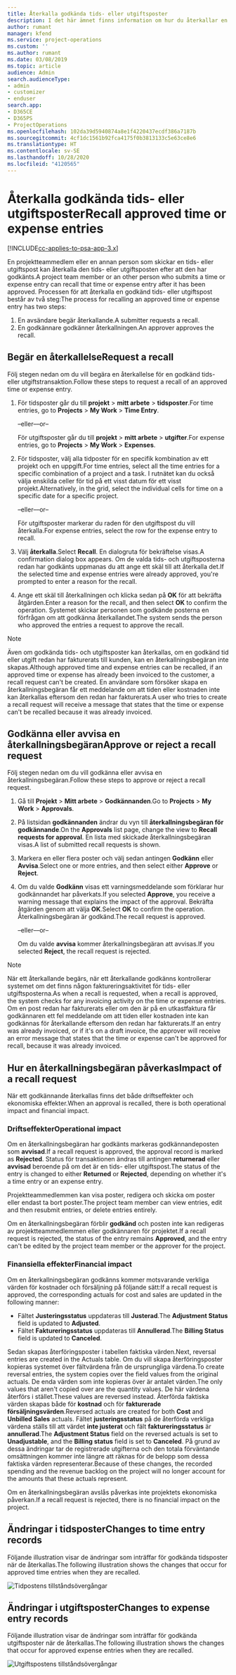 ```yaml
---
title: Återkalla godkända tids- eller utgiftsposter
description: I det här ämnet finns information om hur du återkallar en tidigare godkänd tids- eller utgiftstransaktion.
author: rumant
manager: kfend
ms.service: project-operations
ms.custom: ''
ms.author: rumant
ms.date: 03/08/2019
ms.topic: article
audience: Admin
search.audienceType:
- admin
- customizer
- enduser
search.app:
- D365CE
- D365PS
- ProjectOperations
ms.openlocfilehash: 102da39d5940874a8e1f4220437ecdf386a7187b
ms.sourcegitcommit: 4cf1dc1561b92fca4175f0b3813133c5e63ce8e6
ms.translationtype: HT
ms.contentlocale: sv-SE
ms.lasthandoff: 10/28/2020
ms.locfileid: "4120565"
---
```

# <a name="recall-approved-time-or-expense-entries"></a><span data-ttu-id="f459b-103">Återkalla godkända tids- eller utgiftsposter</span><span class="sxs-lookup"><span data-stu-id="f459b-103">Recall approved time or expense entries</span></span>

[!INCLUDE[cc-applies-to-psa-app-3.x](../includes/cc-applies-to-psa-app-3x.md)]

<span data-ttu-id="f459b-104">En projektteammedlem eller en annan person som skickar en tids- eller utgiftspost kan återkalla den tids- eller utgiftsposten efter att den har godkänts.</span><span class="sxs-lookup"><span data-stu-id="f459b-104">A project team member or an other person who submits a time or expense entry can recall that time or expense entry after it has been approved.</span></span> <span data-ttu-id="f459b-105">Processen för att återkalla en godkänd tids- eller utgiftspost består av två steg:</span><span class="sxs-lookup"><span data-stu-id="f459b-105">The process for recalling an approved time or expense entry has two steps:</span></span>

1. <span data-ttu-id="f459b-106">En avsändare begär återkallande.</span><span class="sxs-lookup"><span data-stu-id="f459b-106">A submitter requests a recall.</span></span>
2. <span data-ttu-id="f459b-107">En godkännare godkänner återkallningen.</span><span class="sxs-lookup"><span data-stu-id="f459b-107">An approver approves the recall.</span></span>

## <a name="request-a-recall"></a><span data-ttu-id="f459b-108">Begär en återkallelse</span><span class="sxs-lookup"><span data-stu-id="f459b-108">Request a recall</span></span>

<span data-ttu-id="f459b-109">Följ stegen nedan om du vill begära en återkallelse för en godkänd tids- eller utgiftstransaktion.</span><span class="sxs-lookup"><span data-stu-id="f459b-109">Follow these steps to request a recall of an approved time or expense entry.</span></span>

1. <span data-ttu-id="f459b-110">För tidsposter går du till **projekt** \> **mitt arbete** \> **tidsposter**.</span><span class="sxs-lookup"><span data-stu-id="f459b-110">For time entries, go to **Projects** \> **My Work** \> **Time Entry**.</span></span>

    <span data-ttu-id="f459b-111">–eller–</span><span class="sxs-lookup"><span data-stu-id="f459b-111">–or–</span></span>

    <span data-ttu-id="f459b-112">För utgiftsposter går du till **projekt** \> **mitt arbete** \> **utgifter**.</span><span class="sxs-lookup"><span data-stu-id="f459b-112">For expense entries, go to **Projects** \> **My Work** \> **Expenses**.</span></span>

2. <span data-ttu-id="f459b-113">För tidsposter, välj alla tidposter för en specifik kombination av ett projekt och en uppgift.</span><span class="sxs-lookup"><span data-stu-id="f459b-113">For time entries, select all the time entries for a specific combination of a project and a task.</span></span> <span data-ttu-id="f459b-114">I rutnätet kan du också välja enskilda celler för tid på ett visst datum för ett visst projekt.</span><span class="sxs-lookup"><span data-stu-id="f459b-114">Alternatively, in the grid, select the individual cells for time on a specific date for a specific project.</span></span>

    <span data-ttu-id="f459b-115">–eller–</span><span class="sxs-lookup"><span data-stu-id="f459b-115">–or–</span></span>

    <span data-ttu-id="f459b-116">För utgiftsposter markerar du raden för den utgiftspost du vill återkalla.</span><span class="sxs-lookup"><span data-stu-id="f459b-116">For expense entries, select the row for the expense entry to recall.</span></span>

3. <span data-ttu-id="f459b-117">Välj **återkalla**.</span><span class="sxs-lookup"><span data-stu-id="f459b-117">Select **Recall**.</span></span> <span data-ttu-id="f459b-118">En dialogruta för bekräftelse visas.</span><span class="sxs-lookup"><span data-stu-id="f459b-118">A confirmation dialog box appears.</span></span> <span data-ttu-id="f459b-119">Om de valda tids- och utgiftsposterna redan har godkänts uppmanas du att ange ett skäl till att återkalla det.</span><span class="sxs-lookup"><span data-stu-id="f459b-119">If the selected time and expense entries were already approved, you're prompted to enter a reason for the recall.</span></span>
4. <span data-ttu-id="f459b-120">Ange ett skäl till återkallningen och klicka sedan på **OK** för att bekräfta åtgärden.</span><span class="sxs-lookup"><span data-stu-id="f459b-120">Enter a reason for the recall, and then select **OK** to confirm the operation.</span></span> <span data-ttu-id="f459b-121">Systemet skickar personen som godkände posterna en förfrågan om att godkänna återkallandet.</span><span class="sxs-lookup"><span data-stu-id="f459b-121">The system sends the person who approved the entries a request to approve the recall.</span></span>

> [!NOTE]
> <span data-ttu-id="f459b-122">Även om godkända tids- och utgiftsposter kan återkallas, om en godkänd tid eller utgift redan har fakturerats till kunden, kan en återkallningsbegäran inte skapas.</span><span class="sxs-lookup"><span data-stu-id="f459b-122">Although approved time and expense entries can be recalled, if an approved time or expense has already been invoiced to the customer, a recall request can't be created.</span></span> <span data-ttu-id="f459b-123">En användare som försöker skapa en återkallningsbegäran får ett meddelande om att tiden eller kostnaden inte kan återkallas eftersom den redan har fakturerats.</span><span class="sxs-lookup"><span data-stu-id="f459b-123">A user who tries to create a recall request will receive a message that states that the time or expense can't be recalled because it was already invoiced.</span></span>

## <a name="approve-or-reject-a-recall-request"></a><span data-ttu-id="f459b-124">Godkänna eller avvisa en återkallningsbegäran</span><span class="sxs-lookup"><span data-stu-id="f459b-124">Approve or reject a recall request</span></span>

<span data-ttu-id="f459b-125">Följ stegen nedan om du vill godkänna eller avvisa en återkallningsbegäran.</span><span class="sxs-lookup"><span data-stu-id="f459b-125">Follow these steps to approve or reject a recall request.</span></span>

1. <span data-ttu-id="f459b-126">Gå till **Projekt** \> **Mitt arbete** \> **Godkännanden**.</span><span class="sxs-lookup"><span data-stu-id="f459b-126">Go to **Projects** \> **My Work** \> **Approvals**.</span></span>
2. <span data-ttu-id="f459b-127">På listsidan **godkännanden** ändrar du vyn till **återkallningsbegäran för godkännande**.</span><span class="sxs-lookup"><span data-stu-id="f459b-127">On the **Approvals** list page, change the view to **Recall requests for approval**.</span></span> <span data-ttu-id="f459b-128">En lista med skickade återkallningsbegäran visas.</span><span class="sxs-lookup"><span data-stu-id="f459b-128">A list of submitted recall requests is shown.</span></span>
3. <span data-ttu-id="f459b-129">Markera en eller flera poster och välj sedan antingen **Godkänn** eller **Avvisa**.</span><span class="sxs-lookup"><span data-stu-id="f459b-129">Select one or more entries, and then select either **Approve** or **Reject**.</span></span>
4. <span data-ttu-id="f459b-130">Om du valde **Godkänn** visas ett varningsmeddelande som förklarar hur godkännandet har påverkats.</span><span class="sxs-lookup"><span data-stu-id="f459b-130">If you selected **Approve**, you receive a warning message that explains the impact of the approval.</span></span> <span data-ttu-id="f459b-131">Bekräfta åtgärden genom att välja **OK**.</span><span class="sxs-lookup"><span data-stu-id="f459b-131">Select **OK** to confirm the operation.</span></span> <span data-ttu-id="f459b-132">Återkallningsbegäran är godkänd.</span><span class="sxs-lookup"><span data-stu-id="f459b-132">The recall request is approved.</span></span>

    <span data-ttu-id="f459b-133">–eller–</span><span class="sxs-lookup"><span data-stu-id="f459b-133">–or–</span></span>

    <span data-ttu-id="f459b-134">Om du valde **avvisa** kommer återkallningsbegäran att avvisas.</span><span class="sxs-lookup"><span data-stu-id="f459b-134">If you selected **Reject**, the recall request is rejected.</span></span>

> [!NOTE]
> <span data-ttu-id="f459b-135">När ett återkallande begärs, när ett återkallande godkänns kontrollerar systemet om det finns någon faktureringsaktivitet för tids- eller utgiftsposterna.</span><span class="sxs-lookup"><span data-stu-id="f459b-135">As when a recall is requested, when a recall is approved, the system checks for any invoicing activity on the time or expense entries.</span></span> <span data-ttu-id="f459b-136">Om en post redan har fakturerats eller om den är på en utkastfaktura får godkännaren ett fel meddelande om att tiden eller kostnaden inte kan godkännas för återkallande eftersom den redan har fakturerats.</span><span class="sxs-lookup"><span data-stu-id="f459b-136">If an entry was already invoiced, or if it's on a draft invoice, the approver will receive an error message that states that the time or expense can't be approved for recall, because it was already invoiced.</span></span>

## <a name="impact-of-a-recall-request"></a><span data-ttu-id="f459b-137">Hur en återkallningsbegäran påverkas</span><span class="sxs-lookup"><span data-stu-id="f459b-137">Impact of a recall request</span></span>

<span data-ttu-id="f459b-138">När ett godkännande återkallas finns det både driftseffekter och ekonomiska effekter.</span><span class="sxs-lookup"><span data-stu-id="f459b-138">When an approval is recalled, there is both operational impact and financial impact.</span></span>

### <a name="operational-impact"></a><span data-ttu-id="f459b-139">Driftseffekter</span><span class="sxs-lookup"><span data-stu-id="f459b-139">Operational impact</span></span>

<span data-ttu-id="f459b-140">Om en återkallningsbegäran har godkänts markeras godkännandeposten som **avvisad**.</span><span class="sxs-lookup"><span data-stu-id="f459b-140">If a recall request is approved, the approval record is marked as **Rejected**.</span></span> <span data-ttu-id="f459b-141">Status för transaktionen ändras till antingen **returnerad** eller **avvisad** beroende på om det är en tids- eller utgiftspost.</span><span class="sxs-lookup"><span data-stu-id="f459b-141">The status of the entry is changed to either **Returned** or **Rejected**, depending on whether it's a time entry or an expense entry.</span></span>

<span data-ttu-id="f459b-142">Projektteammedlemmen kan visa poster, redigera och skicka om poster eller endast ta bort poster.</span><span class="sxs-lookup"><span data-stu-id="f459b-142">The project team member can view entries, edit and then resubmit entries, or delete entries entirely.</span></span>

<span data-ttu-id="f459b-143">Om en återkallningsbegäran förblir **godkänd** och posten inte kan redigeras av projektteammedlemmen eller godkännaren för projektet.</span><span class="sxs-lookup"><span data-stu-id="f459b-143">If a recall request is rejected, the status of the entry remains **Approved**, and the entry can't be edited by the project team member or the approver for the project.</span></span>

### <a name="financial-impact"></a><span data-ttu-id="f459b-144">Finansiella effekter</span><span class="sxs-lookup"><span data-stu-id="f459b-144">Financial impact</span></span>

<span data-ttu-id="f459b-145">Om en återkallningsbegäran godkänns kommer motsvarande verkliga värden för kostnader och försäljning på följande sätt:</span><span class="sxs-lookup"><span data-stu-id="f459b-145">If a recall request is approved, the corresponding actuals for cost and sales are updated in the following manner:</span></span>

- <span data-ttu-id="f459b-146">Fältet **Justeringsstatus** uppdateras till **Justerad**.</span><span class="sxs-lookup"><span data-stu-id="f459b-146">The **Adjustment Status** field is updated to **Adjusted**.</span></span>
- <span data-ttu-id="f459b-147">Fältet **Faktureringsstatus** uppdateras till **Annullerad**.</span><span class="sxs-lookup"><span data-stu-id="f459b-147">The **Billing Status** field is updated to **Canceled**.</span></span>

<span data-ttu-id="f459b-148">Sedan skapas återföringsposter i tabellen faktiska värden.</span><span class="sxs-lookup"><span data-stu-id="f459b-148">Next, reversal entries are created in the Actuals table.</span></span> <span data-ttu-id="f459b-149">Om du vill skapa återföringsposter kopieras systemet över fältvärdena från de ursprungliga värdena.</span><span class="sxs-lookup"><span data-stu-id="f459b-149">To create reversal entries, the system copies over the field values from the original actuals.</span></span> <span data-ttu-id="f459b-150">De enda värden som inte kopieras över är antalet värden.</span><span class="sxs-lookup"><span data-stu-id="f459b-150">The only values that aren't copied over are the quantity values.</span></span> <span data-ttu-id="f459b-151">De här värdena återförs i stället.</span><span class="sxs-lookup"><span data-stu-id="f459b-151">These values are reversed instead.</span></span> <span data-ttu-id="f459b-152">Återförda faktiska värden skapas både för **kostnad** och för **fakturerade försäljningsvärden**.</span><span class="sxs-lookup"><span data-stu-id="f459b-152">Reversed actuals are created for both **Cost** and **Unbilled Sales** actuals.</span></span> <span data-ttu-id="f459b-153">Fältet **justeringsstatus** på de återförda verkliga värdena ställs till att värdet **inte justerat** och fält **faktureringsstatus** är **annullerad**.</span><span class="sxs-lookup"><span data-stu-id="f459b-153">The **Adjustment Status** field on the reversed actuals is set to **Unadjustable**, and the **Billing status** field is set to **Canceled**.</span></span> <span data-ttu-id="f459b-154">På grund av dessa ändringar tar de registrerade utgifterna och den totala förväntande omsättningen kommer inte längre att räknas för de belopp som dessa faktiska värden representerar.</span><span class="sxs-lookup"><span data-stu-id="f459b-154">Because of these changes, the recorded spending and the revenue backlog on the project will no longer account for the amounts that these actuals represent.</span></span>

<span data-ttu-id="f459b-155">Om en återkallningsbegäran avslås påverkas inte projektets ekonomiska påverkan.</span><span class="sxs-lookup"><span data-stu-id="f459b-155">If a recall request is rejected, there is no financial impact on the project.</span></span>

## <a name="changes-to-time-entry-records"></a><span data-ttu-id="f459b-156">Ändringar i tidsposter</span><span class="sxs-lookup"><span data-stu-id="f459b-156">Changes to time entry records</span></span>

<span data-ttu-id="f459b-157">Följande illustration visar de ändringar som inträffar för godkända tidsposter när de återkallas.</span><span class="sxs-lookup"><span data-stu-id="f459b-157">The following illustration shows the changes that occur for approved time entries when they are recalled.</span></span>

![Tidpostens tillståndsövergångar](media/TimeEntryStateTransitions.png)

## <a name="changes-to-expense-entry-records"></a><span data-ttu-id="f459b-159">Ändringar i utgiftsposter</span><span class="sxs-lookup"><span data-stu-id="f459b-159">Changes to expense entry records</span></span>

<span data-ttu-id="f459b-160">Följande illustration visar de ändringar som inträffar för godkända utgiftsposter när de återkallas.</span><span class="sxs-lookup"><span data-stu-id="f459b-160">The following illustration shows the changes that occur for approved expense entries when they are recalled.</span></span>

![Utgiftspostens tillståndsövergångar](media/ExpenseEntryStateTransitions.png)
